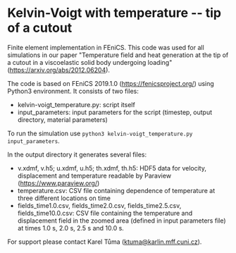 # Kelvin-Voigt with temperature -- tip of a cutout
Finite element implementation in FEniCS. This code was used for all simulations in our paper "Temperature field and heat generation at the tip of a cutout in a viscoelastic solid body undergoing loading" (https://arxiv.org/abs/2012.06204).

The code is based on FEniCS 2019.1.0 (https://fenicsproject.org/) using Python3 environment. It consists of two files:
* kelvin-voigt_temperature.py: script itself
* input_parameters: input parameters for the script (timestep, output directory, material parameters)

To run the simulation use <code>python3 kelvin-voigt_temperature.py input_parameters</code>.

In the output directory it generates several files:
* v.xdmf, v.h5; u.xdmf, u.h5; th.xdmf, th.h5: HDF5 data for velocity, displacement and temperature readable by Paraview (https://www.paraview.org/)
* temperature.csv: CSV file containing dependence of temperature at three different locations on time
* fields_time1.0.csv, fields_time2.0.csv, fields_time2.5.csv, fields_time10.0.csv: CSV file containing the temperature and displacement field in the zoomed area (defined in input parameters file) at times 1.0 s, 2.0 s, 2.5 s and 10.0 s.

For support please contact Karel Tůma (ktuma@karlin.mff.cuni.cz).
